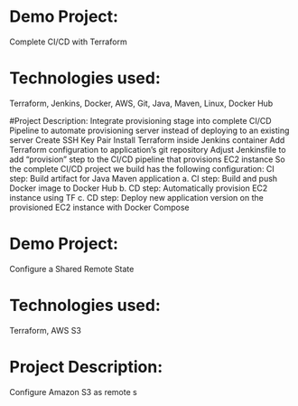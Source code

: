 # Demo Project:
Complete CI/CD with Terraform

# Technologies used:
Terraform, Jenkins, Docker, AWS, Git, Java, Maven, Linux, Docker Hub

#Project Description:
Integrate provisioning stage into complete CI/CD Pipeline to automate provisioning server instead of
deploying to an existing server
Create SSH Key Pair
Install Terraform inside Jenkins container
Add Terraform configuration to application’s git repository
Adjust Jenkinsfile to add “provision” step to the CI/CD pipeline that provisions EC2 instance
So the complete CI/CD project we build has the following configuration:
CI step: Build artifact for Java Maven application
a.
CI step: Build and push Docker image to Docker Hub
b.
CD step: Automatically provision EC2 instance using TF
c.
CD step: Deploy new application version on the provisioned EC2 instance with Docker Compose



# Demo Project:
Configure a Shared Remote State
# Technologies used:
Terraform, AWS S3
# Project Description:
Configure Amazon S3 as remote s
